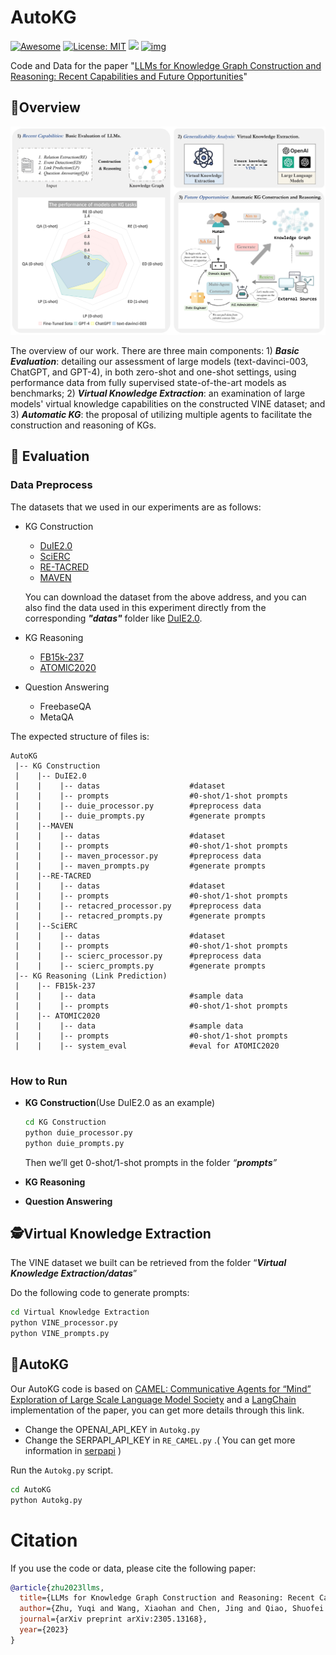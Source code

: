 # AutoKG


[![Awesome](https://camo.githubusercontent.com/64f8905651212a80869afbecbf0a9c52a5d1e70beab750dea40a994fa9a9f3c6/68747470733a2f2f617765736f6d652e72652f62616467652e737667)](https://github.com/zjunlp/AutoKG) [![License: MIT](https://camo.githubusercontent.com/fd551ba4b042d89480347a0e74e31af63b356b2cac1116c7b80038f41b04a581/68747470733a2f2f696d672e736869656c64732e696f2f62616467652f4c6963656e73652d4d49542d677265656e2e737667)](https://opensource.org/licenses/MIT) <img src="https://img.shields.io/github/last-commit/tensorflow/tensorflow.svg"/> [![img](https://camo.githubusercontent.com/eafac29b763e18c4d80c680d6a179f348cfa2afbc8d3a45642df19fd580d2404/68747470733a2f2f696d672e736869656c64732e696f2f62616467652f5052732d57656c636f6d652d726564)](https://camo.githubusercontent.com/eafac29b763e18c4d80c680d6a179f348cfa2afbc8d3a45642df19fd580d2404/68747470733a2f2f696d672e736869656c64732e696f2f62616467652f5052732d57656c636f6d652d726564)

Code and Data for the paper "[LLMs for Knowledge Graph Construction and Reasoning: Recent Capabilities and Future Opportunities](Pdf/LLMs_for_Knowledge_Graph_Construction_and_Reasoning__Recent_Capabilities_and_Future_Opportunities1.pdf)"

## 🌄Overview

<div align=center><img src="figs/overall_f.jpg" alt="Overview"  width="700px" /></div>

The overview of our work. There are three main components: 1) ***Basic Evaluation***: detailing our assessment of large models (text-davinci-003, ChatGPT, and GPT-4), in both zero-shot and one-shot settings, using performance data from fully supervised state-of-the-art models as benchmarks; 2) ***Virtual Knowledge Extraction***: an examination of large models' virtual knowledge capabilities on the constructed VINE dataset; and 3) ***Automatic KG***: the proposal of utilizing multiple agents to facilitate the construction and reasoning of KGs.

## 🌟 Evaluation 

### Data Preprocess
 

The datasets that we used in our experiments are as follows:

- KG Construction
  - [DuIE2.0](https://www.luge.ai/#/luge/dataDetail?id=5)
  - [SciERC](http://nlp.cs.washington.edu/sciIE/)
  - [RE-TACRED](https://github.com/gstoica27/Re-TACRED)
  - [MAVEN](https://github.com/THU-KEG/MAVEN-dataset/tree/main)
  
  You can download the dataset from the above address, and you can also find the data used in this experiment directly from the corresponding ***"datas"*** folder like [DuIE2.0](https://github.com/zjunlp/AutoKG/tree/4edd8ad698a1ad3b90abb34d79f299d0e839a28c/KG%20Construction/DuIE2.0/datas).
- KG Reasoning
  - [FB15k-237](https://github.com/zjunlp/Relphormer/tree/main/dataset/fb15k-237)
  - [ATOMIC2020](https://allenai.org/data/atomic-2020)
- Question Answering
  - FreebaseQA
  - MetaQA

The expected structure of files is:

```
AutoKG
 |-- KG Construction
 |    |-- DuIE2.0
 |    |    |-- datas                    #dataset
 |    |    |-- prompts                  #0-shot/1-shot prompts
 |    |    |-- duie_processor.py        #preprocess data
 |    |    |-- duie_prompts.py          #generate prompts
 |	  |--MAVEN
 |    |    |-- datas                    #dataset
 |    |    |-- prompts                  #0-shot/1-shot prompts
 |    |    |-- maven_processor.py       #preprocess data
 |    |    |-- maven_prompts.py         #generate prompts
 |    |--RE-TACRED
 |    |    |-- datas                    #dataset
 |    |    |-- prompts                  #0-shot/1-shot prompts
 |    |    |-- retacred_processor.py    #preprocess data
 |    |    |-- retacred_prompts.py      #generate prompts
 |    |--SciERC
 |    |    |-- datas                    #dataset
 |    |    |-- prompts                  #0-shot/1-shot prompts
 |    |    |-- scierc_processor.py      #preprocess data
 |    |    |-- scierc_prompts.py        #generate prompts
 |-- KG Reasoning (Link Prediction)
 |    |-- FB15k-237
 |    |    |-- data                     #sample data
 |    |    |-- prompts                  #0-shot/1-shot prompts
 |    |-- ATOMIC2020
 |    |    |-- data                     #sample data
 |    |    |-- prompts                  #0-shot/1-shot prompts
 |    |    |-- system_eval              #eval for ATOMIC2020
 
```

### How to Run
 
- **KG Construction**(Use DuIE2.0 as an example)

  ```bash
  cd KG Construction
  python duie_processor.py 
  python duie_prompts.py
  ```

  Then we’ll get 0-shot/1-shot prompts in the folder *“**prompts**”*

- **KG Reasoning**
- **Question Answering**

## 🕵️Virtual Knowledge Extraction

The VINE dataset we built can be retrieved from the folder “***Virtual Knowledge Extraction/datas***”

Do the following code to generate prompts:

```bash
cd Virtual Knowledge Extraction
python VINE_processor.py
python VINE_prompts.py
```

## 🤖AutoKG

Our AutoKG code is based on [CAMEL: Communicative Agents for “Mind” Exploration of Large Scale Language Model Society]( https://github.com/lightaime/camel) and a [LangChain](https://python.langchain.com/docs/use_cases/agents/camel_role_playing) implementation of the paper, you can get more details through this link.

- Change the  OPENAI_API_KEY in `Autokg.py`
- Change the  SERPAPI_API_KEY in `RE_CAMEL.py` .( You can get more information in [serpapi](https://python.langchain.com/docs/ecosystem/integrations/serpapi) )

Run the `Autokg.py` script.

```bash
cd AutoKG
python Autokg.py
```

# Citation
If you use the code or data, please cite the following paper:


```bibtex
@article{zhu2023llms,
  title={LLMs for Knowledge Graph Construction and Reasoning: Recent Capabilities and Future Opportunities},
  author={Zhu, Yuqi and Wang, Xiaohan and Chen, Jing and Qiao, Shuofei and Ou, Yixin and Yao, Yunzhi and Deng, Shumin and Chen, Huajun and Zhang, Ningyu},
  journal={arXiv preprint arXiv:2305.13168},
  year={2023}
}
```
